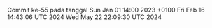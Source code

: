 Commit ke-55 pada tanggal Sun Jan 01 14:00 2023 +0100
Fri Feb 16 14:43:06 UTC 2024
Wed May 22 22:09:30 UTC 2024
